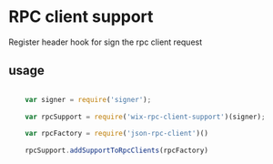 # RPC client support
Register header hook for sign the rpc client request
 
 
## usage
```javascript

    var signer = require('signer');
    
    var rpcSupport = require('wix-rpc-client-support')(signer);
    
    var rpcFactory = require('json-rpc-client')()
    
    rpcSupport.addSupportToRpcClients(rpcFactory)
    

```